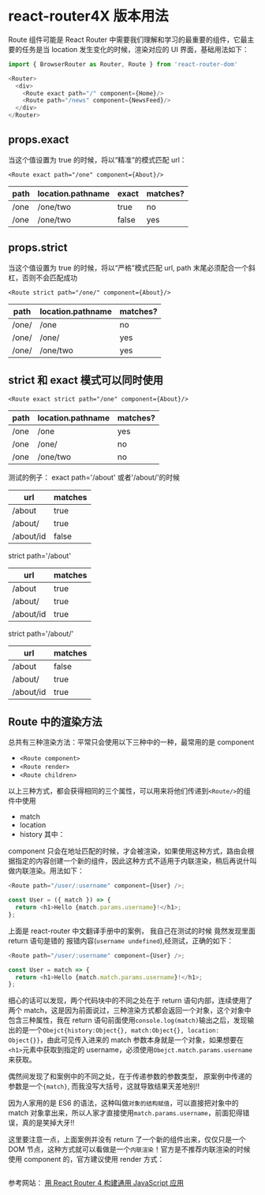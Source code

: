 # react-router4X 版本用法

Route 组件可能是 React Router 中需要我们理解和学习的最重要的组件，它最主要的任务是当 location 发生变化的时候，渲染对应的 UI 界面，基础用法如下：

```js
import { BrowserRouter as Router, Route } from 'react-router-dom'

<Router>
  <div>
    <Route exact path="/" component={Home}/>
    <Route path="/news" component={NewsFeed}/>
  </div>
</Router>
```

## props.exact

当这个值设置为 true 的时候，将以“精准”的模式匹配 url：

```
<Route exact path="/one" component={About}/>
```

| path | location.pathname | exact | matches? |
| ---- | ----------------- | ----- | -------- |
| /one | /one/two          | true  | no       |
| /one | /one/two          | false | yes      |

## props.strict

当这个值设置为 true 的时候，将以“严格”模式匹配 url, path 末尾必须配合一个斜杠，否则不会匹配成功

```
<Route strict path="/one/" component={About}/>
```

| path  | location.pathname | matches? |
| ----- | ----------------- | -------- |
| /one/ | /one              | no       |
| /one/ | /one/             | yes      |
| /one/ | /one/two          | yes      |

## strict 和 exact 模式可以同时使用

```
<Route exact strict path="/one" component={About}/>
```

| path | location.pathname | matches? |
| ---- | ----------------- | -------- |
| /one | /one              | yes      |
| /one | /one/             | no       |
| /one | /one/two          | no       |

测试的例子：
exact path='/about' 或者'/about/'的时候

| url       | matches |
| --------- | ------- |
| /about    | true    |
| /about/   | true    |
| /about/id | false   |

strict path='/about'

| url       | matches |
| --------- | ------- |
| /about    | true    |
| /about/   | true    |
| /about/id | true    |

strict path='/about/'

| url       | matches |
| --------- | ------- |
| /about    | false   |
| /about/   | true    |
| /about/id | true    |

## Route 中的渲染方法

总共有三种渲染方法：平常只会使用以下三种中的一种，最常用的是 component

* `<Route component>`
* `<Route render>`
* `<Route children>`

以上三种方式，都会获得相同的三个属性，可以用来将他们传递到`<Route/>`的组件中使用

* match
* location
* history
  其中：

component 只会在地址匹配的时候，才会被渲染，如果使用这种方式，路由会根据指定的内容创建一个新的组件，因此这种方式不适用于内联渲染，稍后再说什叫做内联渲染。用法如下：

```js
<Route path="/user/:username" component={User} />;

const User = ({ match }) => {
  return <h1>Hello {match.params.username}!</h1>;
};
```

上面是 react-router 中文翻译手册中的案例， 我自己在测试的时候 竟然发现里面 return 语句是错的 报错内容(`username undefined`),经测试，正确的如下：

```js
<Route path="/user/:username" component={User} />;

const User = match => {
  return <h1>Hello {match.match.params.username}!</h1>;
};
```

细心的话可以发现，两个代码块中的不同之处在于 return 语句内部，连续使用了两个 match，这是因为前面说过，三种渲染方式都会返回一个对象，这个对象中包含三种属性，我在 return 语句前面使用`console.log(match)`输出之后，发现输出的是一个`Obejct{history:Object{}, match:Object{}, location: Object{}}`，由此可见传入进来的 match 参数本身就是一个对象，如果想要在`<h1>`元素中获取到指定的 username，必须使用`Obejct.match.params.username`来获取。

偶然间发现了和案例中的不同之处，在于传递参数的参数类型， 原案例中传递的参数是一个`{match}`, 而我没写大括号，这就导致结果天差地别!!

因为人家用的是 ES6 的语法，这种叫做`对象的结构赋值`，可以直接把对象中的 match 对象拿出来，所以人家才直接使用`match.params.username`，前面犯得错误，真的是笑掉大牙!!

这里要注意一点，上面案例并没有 return 了一个新的组件出来，仅仅只是一个 DOM 节点，这种方式就可以看做是一个`内联渲染`！官方是不推荐内联渲染的时候使用 component 的，官方建议使用 render 方式：

```js
```

参考网站：
<a href="http://www.oschina.net/translate/universal-web-apps-with-react-router-4">用 React Router 4 构建通用 JavaScript 应用</a>
